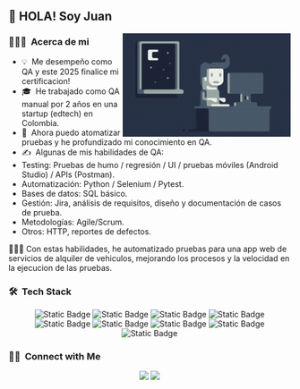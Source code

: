 ## 👋 HOLA! Soy Juan
<p align="center">
<img alt="Night Coding" src="https://raw.githubusercontent.com/AVS1508/AVS1508/master/assets/Night-Coding.gif" align="right"/>
</p>

  
### 👨🏻‍💻 &nbsp;Acerca de mi

- 💡 &nbsp;Me desempeño como QA y este 2025 finalice mi certificacion!
- 🎓 &nbsp;He trabajado como QA manual por 2 años en una startup (edtech) en Colombia.
- 👾 &nbsp;Ahora puedo atomatizar pruebas y he profundizado mi conocimiento en QA.
- ✍️ &nbsp;Algunas de mis habilidades de QA:
- Testing: Pruebas de humo / regresión / UI / pruebas móviles (Android Studio) / APIs (Postman).
- Automatización: Python / Selenium / Pytest.
- Bases de datos: SQL básico.
- Gestión: Jira, análisis de requisitos, diseño y documentación de casos de prueba.
- Metodologías: Agile/Scrum.
- Otros: HTTP, reportes de defectos.

👨🏻‍💻 Con estas habilidades, he automatizado pruebas para una app web de servicios de alquiler de vehiculos, mejorando los procesos y la velocidad en la ejecucion de las pruebas. 
  



### 🛠 &nbsp;Tech Stack
<p align="center">
<img alt="Static Badge" src="https://img.shields.io/badge/Selenium-green?style=for-the-badge&logo=phyton&logoColor=white">
<img alt="Static Badge" src="https://img.shields.io/badge/phyton-blue?style=for-the-badge&logo=phyton&logoColor=white"> <img alt="Static Badge" src="https://img.shields.io/badge/Android%20Studio-red?style=for-the-badge&logo=phyton&logoColor=white"> <img alt="Static Badge" src="https://img.shields.io/badge/SQL-orange?style=for-the-badge&logoColor=white&logoSize=https%3A%2F%2Fwww.google.com%2Furl%3Fsa%3Di%26url%3Dhttps%253A%252F%252Fcommons.wikimedia.org%252Fwiki%252FFile%253APython-logo-notext.svg%26psig%3DAOvVaw1P9qyITeMkrX9OafCsubUT%26ust%3D1755946920357000%26source%3Dimages%26cd%3Dvfe%26opi%3D89978449%26ved%3D0CBUQjRxqFwoTCPig5Jaino8DFQAAAAAdAAAAABAE&link=https%3A%2F%2Fwww.google.com%2Furl%3Fsa%3Di%26url%3Dhttps%253A%252F%252Fcommons.wikimedia.org%252Fwiki%252FFile%253APython-logo-notext.svg%26psig%3DAOvVaw1P9qyITeMkrX9OafCsubUT%26ust%3D1755946920357000%26source%3Dimages%26cd%3Dvfe%26opi%3D89978449%26ved%3D0CBUQjRxqFwoTCPig5Jaino8DFQAAAAAdAAAAABAE"> <img alt="Static Badge" src="https://img.shields.io/badge/Jira-purple?style=for-the-badge&logoColor=white&logoSize=https%3A%2F%2Fwww.google.com%2Furl%3Fsa%3Di%26url%3Dhttps%253A%252F%252Fcommons.wikimedia.org%252Fwiki%252FFile%253APython-logo-notext.svg%26psig%3DAOvVaw1P9qyITeMkrX9OafCsubUT%26ust%3D1755946920357000%26source%3Dimages%26cd%3Dvfe%26opi%3D89978449%26ved%3D0CBUQjRxqFwoTCPig5Jaino8DFQAAAAAdAAAAABAE&link=https%3A%2F%2Fwww.google.com%2Furl%3Fsa%3Di%26url%3Dhttps%253A%252F%252Fcommons.wikimedia.org%252Fwiki%252FFile%253APython-logo-notext.svg%26psig%3DAOvVaw1P9qyITeMkrX9OafCsubUT%26ust%3D1755946920357000%26source%3Dimages%26cd%3Dvfe%26opi%3D89978449%26ved%3D0CBUQjRxqFwoTCPig5Jaino8DFQAAAAAdAAAAABAE"> <img alt="Static Badge" src="https://img.shields.io/badge/Pytest-Yellow?style=for-the-badge&logoColor=white&logoSize=https%3A%2F%2Fwww.google.com%2Furl%3Fsa%3Di%26url%3Dhttps%253A%252F%252Fcommons.wikimedia.org%252Fwiki%252FFile%253APython-logo-notext.svg%26psig%3DAOvVaw1P9qyITeMkrX9OafCsubUT%26ust%3D1755946920357000%26source%3Dimages%26cd%3Dvfe%26opi%3D89978449%26ved%3D0CBUQjRxqFwoTCPig5Jaino8DFQAAAAAdAAAAABAE&link=https%3A%2F%2Fwww.google.com%2Furl%3Fsa%3Di%26url%3Dhttps%253A%252F%252Fcommons.wikimedia.org%252Fwiki%252FFile%253APython-logo-notext.svg%26psig%3DAOvVaw1P9qyITeMkrX9OafCsubUT%26ust%3D1755946920357000%26source%3Dimages%26cd%3Dvfe%26opi%3D89978449%26ved%3D0CBUQjRxqFwoTCPig5Jaino8DFQAAAAAdAAAAABAE"> <img alt="Static Badge" src="https://img.shields.io/badge/Bug%20Report-blue?style=for-the-badge&logoColor=white&logoSize=https%3A%2F%2Fwww.google.com%2Furl%3Fsa%3Di%26url%3Dhttps%253A%252F%252Fcommons.wikimedia.org%252Fwiki%252FFile%253APython-logo-notext.svg%26psig%3DAOvVaw1P9qyITeMkrX9OafCsubUT%26ust%3D1755946920357000%26source%3Dimages%26cd%3Dvfe%26opi%3D89978449%26ved%3D0CBUQjRxqFwoTCPig5Jaino8DFQAAAAAdAAAAABAE&link=https%3A%2F%2Fwww.google.com%2Furl%3Fsa%3Di%26url%3Dhttps%253A%252F%252Fcommons.wikimedia.org%252Fwiki%252FFile%253APython-logo-notext.svg%26psig%3DAOvVaw1P9qyITeMkrX9OafCsubUT%26ust%3D1755946920357000%26source%3Dimages%26cd%3Dvfe%26opi%3D89978449%26ved%3D0CBUQjRxqFwoTCPig5Jaino8DFQAAAAAdAAAAABAE"> <img alt="Static Badge" src="https://img.shields.io/badge/Postman-orange?style=for-the-badge&logoColor=white&logoSize=https%3A%2F%2Fwww.google.com%2Furl%3Fsa%3Di%26url%3Dhttps%253A%252F%252Fcommons.wikimedia.org%252Fwiki%252FFile%253APython-logo-notext.svg%26psig%3DAOvVaw1P9qyITeMkrX9OafCsubUT%26ust%3D1755946920357000%26source%3Dimages%26cd%3Dvfe%26opi%3D89978449%26ved%3D0CBUQjRxqFwoTCPig5Jaino8DFQAAAAAdAAAAABAE&link=https%3A%2F%2Fwww.google.com%2Furl%3Fsa%3Di%26url%3Dhttps%253A%252F%252Fcommons.wikimedia.org%252Fwiki%252FFile%253APython-logo-notext.svg%26psig%3DAOvVaw1P9qyITeMkrX9OafCsubUT%26ust%3D1755946920357000%26source%3Dimages%26cd%3Dvfe%26opi%3D89978449%26ved%3D0CBUQjRxqFwoTCPig5Jaino8DFQAAAAAdAAAAABAE"> <img alt="Static Badge" src="https://img.shields.io/badge/Agile%2FScrum-grey?style=for-the-badge&logoColor=white&logoSize=https%3A%2F%2Fwww.google.com%2Furl%3Fsa%3Di%26url%3Dhttps%253A%252F%252Fcommons.wikimedia.org%252Fwiki%252FFile%253APython-logo-notext.svg%26psig%3DAOvVaw1P9qyITeMkrX9OafCsubUT%26ust%3D1755946920357000%26source%3Dimages%26cd%3Dvfe%26opi%3D89978449%26ved%3D0CBUQjRxqFwoTCPig5Jaino8DFQAAAAAdAAAAABAE&link=https%3A%2F%2Fwww.google.com%2Furl%3Fsa%3Di%26url%3Dhttps%253A%252F%252Fcommons.wikimedia.org%252Fwiki%252FFile%253APython-logo-notext.svg%26psig%3DAOvVaw1P9qyITeMkrX9OafCsubUT%26ust%3D1755946920357000%26source%3Dimages%26cd%3Dvfe%26opi%3D89978449%26ved%3D0CBUQjRxqFwoTCPig5Jaino8DFQAAAAAdAAAAABAE">
</p>


### 🤝🏻 &nbsp;Connect with Me

<p align="center">
<a href="https://www.linkedin.com/in/juan-s-lara"><img src="https://img.shields.io/badge/-JuanSLara-0077B5?style=flat&logo=Linkedin&logoColor=white"/></a>
<a href="juanslara0511@gmail.com"><img src="https://img.shields.io/badge/-juanslara0511@gmail.com-D14836?style=flat&logo=Gmail&logoColor=white"/></a>
</p>
